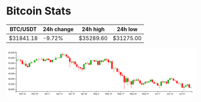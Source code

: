 # Bitcoin Stats

BTC/USDT|24h change|24h high|24h low|
|---|---|---|---|
|$31841.18|-9.72%|$35289.60|$31275.00|

<img src="./chart.svg">
